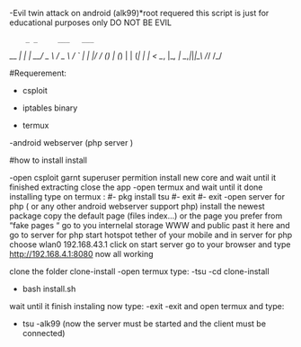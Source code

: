 ﻿   -Evil twin attack on android (alk99)*root requered
this script is just for educational purposes only DO NOT BE EVIL
 
        _ _     ___   ___  
   __ _| | | __/ _ \ / _ \ 
 / _` | | |/ / (_) | (_) |
| (_| | |   < \__, |\__, |
 \__,_|_|_|\_\  /_/   /_/ 
                          




#Requerement:
- csploit

- iptables binary

- termux

-android webserver (php server )


#how to install install


-open csploit garnt superuser permition  install new core and wait until it finished extracting close the app 
-open termux and wait until it done installing 
type on termux :
       #- pkg install tsu
       #- exit
       #- exit
-open server for php ( or any other android webserver support php)
 install the newest package
  copy the default page (files index...) or the page you prefer from “fake pages “ go to you internelal storage WWW and public past it here and go to server for php start hotspot tether of your mobile and in server for php choose wlan0  192.168.43.1 click on start server 
go to your browser and type http://192.168.4.1:8080
now all working

clone the folder clone-install
-open termux  type: 
-tsu 
-cd clone-install
- bash install.sh


wait until it finish instaling
now type:
-exit
-exit
and open termux and type:
- tsu
-alk99   (now the server must be started and the client must be connected)

